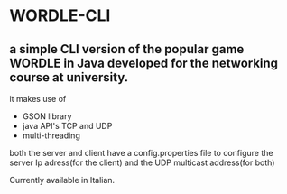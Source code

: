 # WORDLE-CLI

a simple CLI version of the popular game WORDLE in Java developed for the networking course at university.
---
it makes use of
- GSON library
- java API's TCP and UDP
- multi-threading

both the server and client have a config.properties file to configure the server Ip adress(for the client) and the UDP multicast address(for both)

Currently available in Italian.
